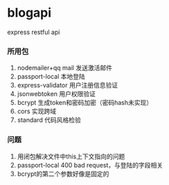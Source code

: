# blogapi
express restful api

### 所用包
1. nodemailer+qq mail 发送激活邮件
2. passport-local 本地登陆
3. express-validator 用户注册信息验证
4. jsonwebtoken 用户权限验证
5. bcrypt 生成token和密码加密（密码hash未实现）
6. cors 实现跨域
7. standard 代码风格检验

### 问题
1. 用闭包解决文件中this上下文指向的问题
2. passport-local 400 bad request，与登陆的字段相关
3. bcrypt的第二个参数好像是固定的


